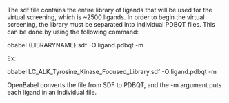 The sdf file contains the entire library of ligands that will be used for the virtual screening, which is ~2500 ligands. In order to begin the virtual screening, the library must be separated into individual PDBQT files. This can be done by using the following command:

obabel {LIBRARYNAME}.sdf -O ligand.pdbqt -m

Ex:

obabel LC_ALK_Tyrosine_Kinase_Focused_Library.sdf -O ligand.pdbqt -m

OpenBabel converts the file from SDF to PDBQT, and the -m argument puts each ligand in an individual file.
